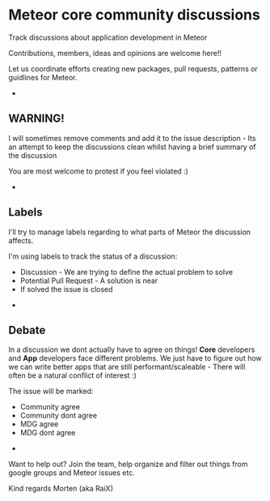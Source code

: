 Meteor core community discussions
================================

Track discussions about application development in Meteor

Contributions, members, ideas and opinions are welcome here!!

Let us coordinate efforts creating new packages, pull requests, patterns or guidlines for Meteor.

-

## WARNING!
I will sometimes remove comments and add it to the issue description - Its an attempt to keep the discussions clean whilst having a brief summary of the discussion

You are most welcome to protest if you feel violated :)

-

## Labels

I'll try to manage labels regarding to what parts of Meteor the discussion affects.

I'm using labels to track the status of a discussion:
* Discussion - We are trying to define the actual problem to solve
* Potential Pull Request - A solution is near
* If solved the issue is closed

-

## Debate

In a discussion we dont actually have to agree on things! __Core__ developers and __App__ developers face different problems.
We just have to figure out how we can write better apps that are still performant/scaleable - There will often be a natural conflict of interest :)

The issue will be marked:
* Community agree
* Community dont agree
* MDG agree
* MDG dont agree

-

Want to help out? Join the team, help organize and filter out things from google groups and Meteor issues etc.

Kind regards Morten (aka RaiX)
